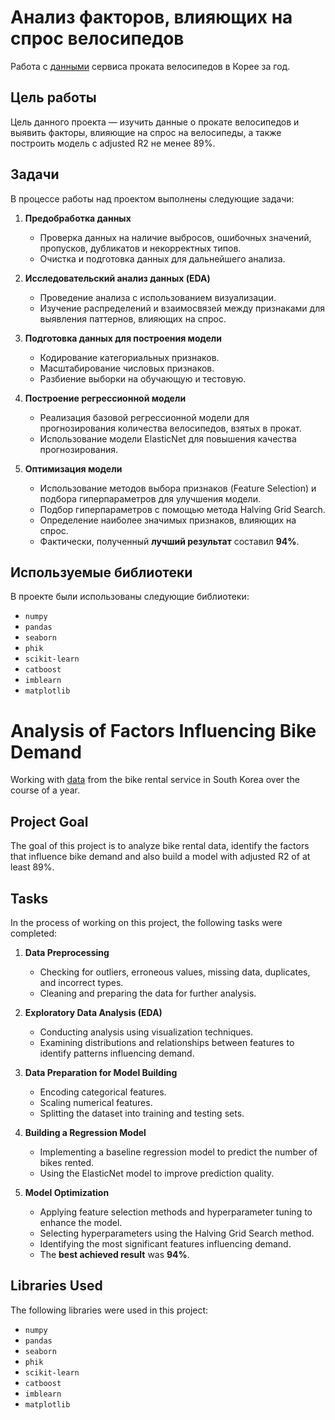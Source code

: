 # Анализ факторов, влияющих на спрос велосипедов

Работа с [данными](https://raw.githubusercontent.com/obulygin/content/main/SeoulBike/seoul_bike_data.csv) сервиса проката велосипедов в Корее за год.

## Цель работы
Цель данного проекта — изучить данные о прокате велосипедов и выявить факторы, влияющие на спрос на велосипеды, а также построить модель с adjusted R2 не менее 89%.

## Задачи
В процессе работы над проектом выполнены следующие задачи:

1. **Предобработка данных**
   - Проверка данных на наличие выбросов, ошибочных значений, пропусков, дубликатов и некорректных типов.
   - Очистка и подготовка данных для дальнейшего анализа.

2. **Исследовательский анализ данных (EDA)**
   - Проведение анализа с использованием визуализации.
   - Изучение распределений и взаимосвязей между признаками для выявления паттернов, влияющих на спрос.

3. **Подготовка данных для построения модели**
   - Кодирование категориальных признаков.
   - Масштабирование числовых признаков.
   - Разбиение выборки на обучающую и тестовую.

4. **Построение регрессионной модели**
   - Реализация базовой регрессионной модели для прогнозирования количества велосипедов, взятых в прокат.
   - Использование модели ElasticNet для повышения качества прогнозирования.

5. **Оптимизация модели**
   - Использование методов выбора признаков (Feature Selection) и подбора гиперпараметров для улучшения модели.
   - Подбор гиперпараметров с помощью метода Halving Grid Search.
   - Определение наиболее значимых признаков, влияющих на спрос.
   - Фактически, полученный **лучший результат** составил **94%**.

## Используемые библиотеки
В проекте были использованы следующие библиотеки:
- `numpy`
- `pandas`
- `seaborn`
- `phik`
- `scikit-learn`
- `catboost`
- `imblearn`
- `matplotlib`


# Analysis of Factors Influencing Bike Demand

Working with [data](https://raw.githubusercontent.com/obulygin/content/main/SeoulBike/seoul_bike_data.csv) from the bike rental service in South Korea over the course of a year.

## Project Goal
The goal of this project is to analyze bike rental data, identify the factors that influence bike demand and also build a model with adjusted R2 of at least 89%.

## Tasks
In the process of working on this project, the following tasks were completed:

1. **Data Preprocessing**
   - Checking for outliers, erroneous values, missing data, duplicates, and incorrect types.
   - Cleaning and preparing the data for further analysis.

2. **Exploratory Data Analysis (EDA)**
   - Conducting analysis using visualization techniques.
   - Examining distributions and relationships between features to identify patterns influencing demand.

3. **Data Preparation for Model Building**
   - Encoding categorical features.
   - Scaling numerical features.
   - Splitting the dataset into training and testing sets.

4. **Building a Regression Model**
   - Implementing a baseline regression model to predict the number of bikes rented.
   - Using the ElasticNet model to improve prediction quality.

5. **Model Optimization**
   - Applying feature selection methods and hyperparameter tuning to enhance the model.
   - Selecting hyperparameters using the Halving Grid Search method.
   - Identifying the most significant features influencing demand.
   - The **best achieved result** was **94%**.

## Libraries Used
The following libraries were used in this project:
- `numpy`
- `pandas`
- `seaborn`
- `phik`
- `scikit-learn`
- `catboost`
- `imblearn`
- `matplotlib`
